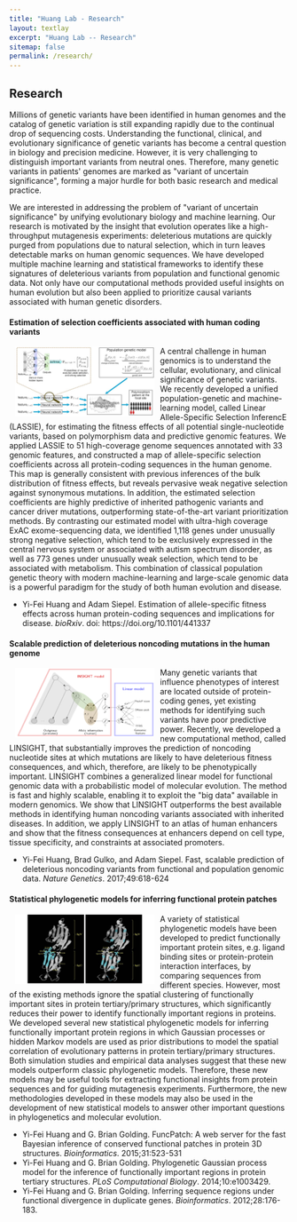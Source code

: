 ```yaml
---
title: "Huang Lab - Research"
layout: textlay
excerpt: "Huang Lab -- Research"
sitemap: false
permalink: /research/
---
```


## Research
Millions of genetic variants have been identified in human genomes and the
catalog of genetic variation is still expanding rapidly due to the continual
drop of sequencing costs. Understanding the functional, clinical, and
evolutionary significance of genetic variants has become a central question in
biology and precision medicine. 
However, it is very challenging to distinguish important variants from neutral ones.
Therefore, many genetic variants in patients' genomes are marked as "variant of
uncertain significance", forming a major hurdle for both basic research and
medical practice.

We are interested in addressing the problem of "variant of uncertain significance" 
by unifying evolutionary biology and machine learning. Our research is motivated
by the insight that evolution operates like a high-throughput mutagenesis experiments:
deleterious mutations are quickly purged from 
populations due to natural selection, which in turn leaves detectable marks on human genomic sequences.
We have developed multiple machine learning and statistical frameworks 
to identify these signatures of deleterious variants from population and functional genomic data.
Not only have our computational methods provided useful insights on human evolution but also been applied
to prioritize causal variants associated with human genetic disorders.

#### Estimation of selection coefficients associated with human coding variants 
<p>
<img src="../images/slider7001400/SmartTipSide.jpg" alt="LASSIE" width="50%" height="50%" style="float:left;margin:0px 10px">

A central challenge in human genomics is to understand the cellular, evolutionary, and clinical significance
of genetic variants. We recently developed a unified population-genetic and machine-learning model,
called Linear Allele-Specific Selection InferencE (LASSIE), for estimating the fitness effects of all potential
single-nucleotide variants, based on polymorphism data and predictive genomic features. We applied
LASSIE to 51 high-coverage genome sequences annotated with 33 genomic features, and constructed a
map of allele-specific selection coefficients across all protein-coding sequences in the human genome. This
map is generally consistent with previous inferences of the bulk distribution of fitness effects, but reveals
pervasive weak negative selection against synonymous mutations. In addition, the estimated selection coefficients
are highly predictive of inherited pathogenic variants and cancer driver mutations, outperforming
state-of-the-art variant prioritization methods. By contrasting our estimated model with ultra-high coverage
ExAC exome-sequencing data, we identified 1,118 genes under unusually strong negative selection, which
tend to be exclusively expressed in the central nervous system or associated with autism spectrum disorder,
as well as 773 genes under unusually weak selection, which tend to be associated with metabolism. This
combination of classical population genetic theory with modern machine-learning and large-scale genomic
data is a powerful paradigm for the study of both human evolution and disease.
</p>

<ul>
  <li>Yi-Fei Huang and Adam Siepel. Estimation of allele-specific fitness effects across human protein-coding sequences and implications for disease. <em>bioRxiv</em>. doi: https://doi.org/10.1101/441337</li>
</ul>


#### Scalable prediction of deleterious noncoding mutations in the human genome

<p>
<img src="../images/slider7001400/LINSIGHT.png" alt="LASSIE" width="50%" height="50%" style="float:left;margin:0px 10px">
Many genetic variants that influence phenotypes of interest are located outside of protein-coding genes, yet existing methods for identifying such variants have poor predictive power. Recently, we developed a new computational method, called LINSIGHT, that substantially improves the prediction of noncoding nucleotide sites at which mutations are likely to have deleterious fitness consequences, and which, therefore, are likely to be phenotypically important. LINSIGHT combines a generalized linear model for functional genomic data with a probabilistic model of molecular evolution. The method is fast and highly scalable, enabling it to exploit the "big data" available in modern genomics. We show that LINSIGHT outperforms the best available methods in identifying human noncoding variants associated with inherited diseases. In addition, we apply LINSIGHT to an atlas of human enhancers and show that the fitness consequences at enhancers depend on cell type, tissue specificity, and constraints at associated promoters.
</p>

<ul>
  <li>
  Yi-Fei Huang, Brad Gulko, and Adam Siepel. Fast, scalable prediction of deleterious
  noncoding variants from functional and population genomic data. <em>Nature Genetics</em>.
  2017;49:618-624
  </li>
</ul>

#### Statistical phylogenetic models for inferring functional protein patches
<p>
<img src="../images/slider7001400/gp4rate.jpg" alt="LASSIE" width="50%" height="50%" style="float:left;margin:0px 10px">
A variety of statistical phylogenetic models have been developed to predict functionally important protein sites, e.g. ligand binding sites or protein-protein interaction interfaces, by comparing sequences from different species. However, most of the existing methods ignore the spatial clustering of functionally important sites in protein tertiary/primary structures, which significantly reduces their power to identify functionally important regions in proteins. We developed several new statistical phylogenetic models for inferring functionally important protein regions in which Gaussian processes or hidden Markov models are used as prior distributions to model the spatial correlation of evolutionary patterns in protein tertiary/primary structures. Both simulation studies and empirical data analyses suggest that these new models outperform classic phylogenetic models. Therefore, these new models may be useful tools for extracting functional insights from protein sequences and for guiding mutagenesis experiments. Furthermore, the new methodologies developed in these models may also be used in the development of new statistical models to answer other important questions in phylogenetics and molecular evolution.
</p>

<ul>
  <li>
  Yi-Fei Huang and G. Brian Golding. FuncPatch: A web server for the fast Bayesian
  inference of conserved functional patches in protein 3D structures. <em>Bioinformatics</em>.
  2015;31:523-531
  </li>

  <li>
  Yi-Fei Huang and G. Brian Golding. Phylogenetic Gaussian process model for
  the inference of functionally important regions in protein tertiary structures. <em>PLoS
  Computational Biology</em>. 2014;10:e1003429.
  </li>

  <li>
  Yi-Fei Huang and G. Brian Golding. Inferring sequence regions under functional
  divergence in duplicate genes. <em>Bioinformatics</em>. 2012;28:176-183.
  </li>
</ul>

